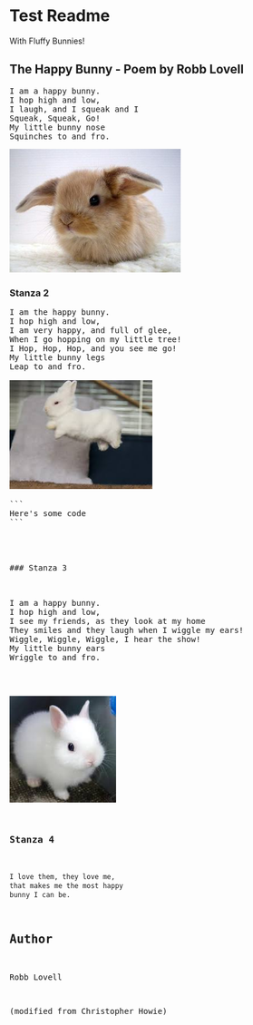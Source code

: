 # Test Readme

With Fluffy Bunnies!

## The Happy Bunny - Poem by Robb Lovell

<pre>
I am a happy bunny.
I hop high and low, 
I laugh, and I squeak and I
Squeak, Squeak, Go! 
My little bunny nose
Squinches to and fro.
</pre>

![Readme.md](images/fluffybunny1.jpg)

### Stanza 2

<pre>
I am the happy bunny.
I hop high and low,  
I am very happy, and full of glee, 
When I go hopping on my little tree! 
I Hop, Hop, Hop, and you see me go! 
My little bunny legs
Leap to and fro.
<//pre>
<img src="images/fluffybunny2.jpg" alt="Drawing" style="width:50%;"/>

```
Here's some code
```




### Stanza 3


<pre>
I am a happy bunny.
I hop high and low, 
I see my friends, as they look at my home
They smiles and they laugh when I wiggle my ears! 
Wiggle, Wiggle, Wiggle, I hear the show! 
My little bunny ears
Wriggle to and fro.
</pre>

![Readme.md](images/fluffybunny3.jpg)


### Stanza 4
```
I love them, they love me, 
that makes me the most happy 
bunny I can be.
```

## Author

Robb Lovell

(modified from Christopher Howie)